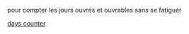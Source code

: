 pour compter les jours ouvrés et ouvrables sans se fatiguer

[days counter](https://dayscounter.netlify.app/)